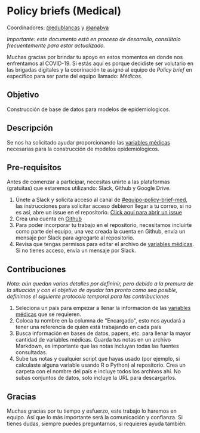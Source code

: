 # Policy briefs (Medical)

Coordinadores: [@edublancas](https://github.com/edublancas) y [@anabva](https://github.com/anabva)

*Importante: este documento está en proceso de desarrollo, consúltalo frecuentemente para estar actualizado.*

Muchas gracias por brindar tu apoyo en estos momentos en donde nos enfrentamos al
COVID-19. Si estás aquí es porque decidiste ser volutario en las brigadas digitales 
y la coorinación te asignó al equipo de *Policy brief* en específico para ser 
parte del equipo llamado: _Médicos_.

## Objetivo

Construcción de base de datos para modelos de epidemiologicos.

## Descripción

Se nos ha solicitado ayudar proporcionando las [variables médicas](https://docs.google.com/spreadsheets/d/11rKQBzE6F6GYQxmcZWlwTWMmNq3wjirIr6XWGw-BGxQ/edit#gid=0)
necesarias para la construcción de modelos epidemiólogicos. 

## Pre-requisitos

Antes de comenzar a participar, necesitas unirte a las plataformas (gratuitas) que estaremos utilizando: Slack, Github y Google Drive.

1. Únete a Slack y solicita acceso al canal de [#equipo-policy-brief-med](https://join.slack.com/share/I011EMA832S/82cZMYgGdphSjtop40Z6WnuJ/enQtMTA0ODcyNDI3NTA5NC1kYmQ4MjA0NGMxMGIyODA4MDg1MzdmNTFiMDA3YjA2ODUyM2YyZTUwYWVkNmI3MTdkMzY2MjVmZGIwNWE5MTg0), las instrucciones para solicitar acceso debieron llegar a tu correo, si no es así, abre un issue en el repositorio. [Click aquí para abrir un issue](https://github.com/brigadadigitalmx/policy-briefs-medical/issues/new)
2. Crea una cuenta en [Github](https://github.com)
3. Para poder incorporar tu trabajo en el repositorio, necesitamos incluirte como parte del equipo, una vez creada la cuenta en Github, envía un mensaje por Slack para agregarte al repositorio.
4. Revisa que tengas permisos para editar el archivo de [variables médicas](https://docs.google.com/spreadsheets/d/11rKQBzE6F6GYQxmcZWlwTWMmNq3wjirIr6XWGw-BGxQ/edit#gid=0). Si no tienes acceso, envía un mensaje por Slack.

## Contribuciones

*Nota: aún quedan varios detalles por defininir, pero debido a la premura de la situación y con el objetivo de ayudar tan pronto como sea posible, definimos el siguiente protocolo temporal para las contribuciones*

1.  Seleciona un país para empezar a llenar la informacion de las [variables médicas](https://docs.google.com/spreadsheets/d/11rKQBzE6F6GYQxmcZWlwTWMmNq3wjirIr6XWGw-BGxQ/edit#gid=0) que se requieren. 
2. Coloca tu nombre en la columna de "Encargado", esto nos ayudará a tener una referencia de quién está trabajando en cada país
3. Busca información en bases de datos, papers, etc. para llenar la mayor cantidad de variables médicas. Guarda tus notas en un archivo Markdown, es importante que las notas incluyan todas las fuentes consultadas.
4. Sube tus notas y cualquier script que hayas usado (por ejemplo, si calculaste alguna variable usando R o Python) al repositorio. Crea un carpeta con el nombre del país e incluye todos los archivos ahí. No subas conjuntos de datos, solo incluye la URL para descargarlos. 

## Gracias

Muchas gracias por tu tiempo y esfuerzo, este trabajo lo haremos en equipo. Así
que lo más importante será la comunicación y confianza. Si tienes dudas, siempre  puedes preguntarnos, si requieres ayuda también.
